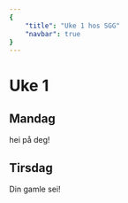 ```yaml
---
{
    "title": "Uke 1 hos SGG"
    "navbar": true
}
---
```


# Uke 1

## Mandag
hei på deg!

## Tirsdag
Din gamle sei!